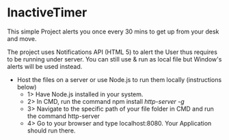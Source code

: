 # InactiveTimer

This simple Project alerts you once every 30 mins to get up from your desk and move.

The project uses Notifications API (HTML 5) to alert the User thus requires to be running under server. You can still use & run as local file but Window's alerts will be used instead.

- Host the files on a server or use Node.js to run them locally (instructions below)
  - 1> Have Node.js installed in your system.
  - 2> In CMD, run the command npm install _http-server -g_
  - 3> Navigate to the specific path of your file folder in CMD and run the command http-server
  - 4> Go to your browser and type localhost:8080. Your Application should run there.
